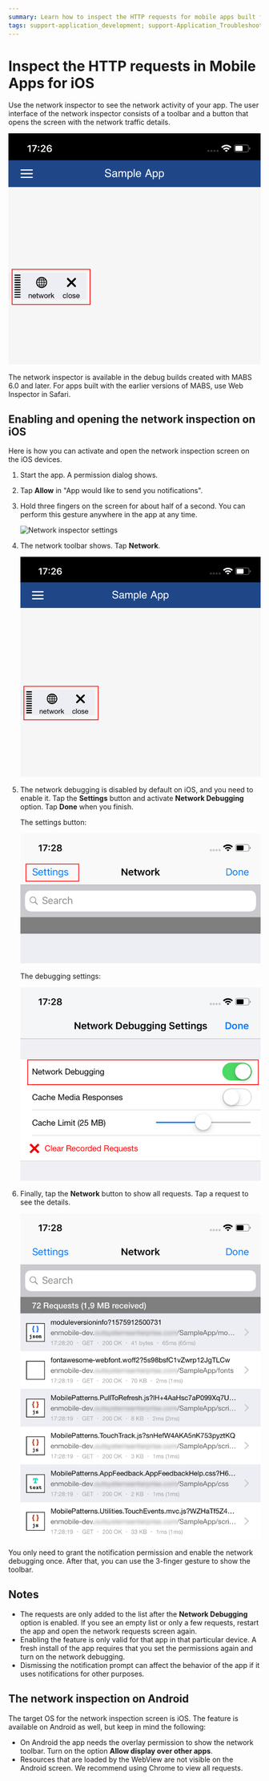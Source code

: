 ```yaml
---
summary: Learn how to inspect the HTTP requests for mobile apps built for iOS.
tags: support-application_development; support-Application_Troubleshooting; support-Mobile_Apps; runtime-mobile;
---
```


# Inspect the HTTP requests in Mobile Apps for iOS


Use the network inspector to see the network activity of your app. The user interface of the network inspector consists of a toolbar and a button that opens the screen with the network traffic details.

![Network inspector settings](images/network-inspector-toolbar.png?width=400)

<div class="info" markdown="1">

The network inspector is available in the debug builds created with MABS 6.0 and later. For apps built with the earlier versions of MABS, use Web Inspector in Safari.

</div>


## Enabling and opening the network inspection on iOS

Here is how you can activate and open the network inspection screen on the iOS devices.

1. Start the app. A permission dialog shows.
2. Tap **Allow** in "App would like to send you notifications".
3. Hold three fingers on the screen for about half of a second. You can perform this gesture anywhere in the app at any time.

    ![Network inspector settings](images/network-inspector-gesture.png?width=300)

4. The network toolbar shows. Tap **Network**.

    ![Network inspector toolbar](images/network-inspector-toolbar.png?width=300)

5. The network debugging is disabled by default on iOS, and you need to enable it. Tap the **Settings** button and activate **Network Debugging** option. Tap **Done** when you finish.

    The settings button:

    ![Network inspector settings](images/network-inspector-settings.png?width=300)

    The debugging settings:

    ![Network debugging](images/network-inspector-debugging.png?width=300)

6. Finally, tap the **Network** button to show all requests. Tap a request to see the details.

    ![Network debugging](images/network-inspector-request-list.png?width=300)

<div class="info" markdown="1">

You only need to grant the notification permission and enable the network debugging once. After that, you can use the 3-finger gesture to show the toolbar.

</div>

## Notes

* The requests are only added to the list after the **Network Debugging** option is enabled. If you see an empty list or only a few requests, restart the app and open the network requests screen again.
* Enabling the feature is only valid for that app in that particular device. A fresh install of the app requires that you set the permissions again and turn on the network debugging.
* Dismissing the notification prompt can affect the behavior of the app if it uses notifications for other purposes.

## The network inspection on Android

The target OS for the network inspection screen is iOS. The feature is available on Android as well, but keep in mind the following:

* On Android the app needs the overlay permission to show the network toolbar. Turn on the option **Allow display over other apps**. 
* Resources that are loaded by the WebView are not visible on the Android screen. We recommend using Chrome to view all requests.
 